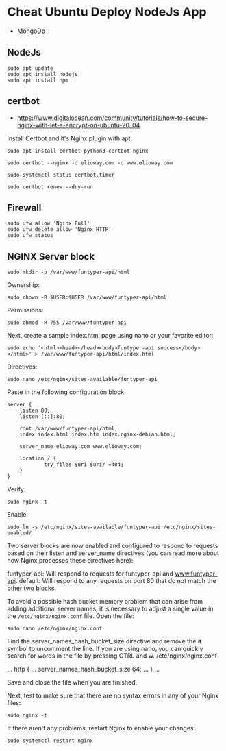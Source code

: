 # Cheat Ubuntu Deploy NodeJs App

- [MongoDb](./cheat-mongo-db.md)

## NodeJs

```
sudo apt update
sudo apt install nodejs
sudo apt install npm
```

## certbot

- <https://www.digitalocean.com/community/tutorials/how-to-secure-nginx-with-let-s-encrypt-on-ubuntu-20-04>

Install Certbot and it's Nginx plugin with apt:

```
sudo apt install certbot python3-certbot-nginx
```

```
sudo certbot --nginx -d elioway.com -d www.elioway.com
```

```
sudo systemctl status certbot.timer
```

```
sudo certbot renew --dry-run
```

## Firewall

```
sudo ufw allow 'Nginx Full'
sudo ufw delete allow 'Nginx HTTP'
sudo ufw status
```

## NGINX Server block

```
sudo mkdir -p /var/www/funtyper-api/html
```

Ownership:

```
sudo chown -R $USER:$USER /var/www/funtyper-api/html
```

Permissions:

```
sudo chmod -R 755 /var/www/funtyper-api
```

Next, create a sample index.html page using nano or your favorite editor:

```
sudo echo '<html><head></head><body>funtyper-api success</body></html>' > /var/www/funtyper-api/html/index.html
```

Directives:

```
sudo nano /etc/nginx/sites-available/funtyper-api
```

Paste in the following configuration block

```
server {
    listen 80;
    listen [::]:80;

    root /var/www/funtyper-api/html;
    index index.html index.htm index.nginx-debian.html;

    server_name elioway.com www.elioway.com;

    location / {
            try_files $uri $uri/ =404;
    }
}
```

Verify:

```
sudo nginx -t
```

Enable:

```
sudo ln -s /etc/nginx/sites-available/funtyper-api /etc/nginx/sites-enabled/
```

Two server blocks are now enabled and configured to respond to requests based on their listen and server_name directives (you can read more about how Nginx processes these directives here):

funtyper-api: Will respond to requests for funtyper-api and www.funtyper-api. default: Will respond to any requests on port 80 that do not match the other two blocks.

To avoid a possible hash bucket memory problem that can arise from adding additional server names, it is necessary to adjust a single value in the `/etc/nginx/nginx.conf` file. Open the file:

```
sudo nano /etc/nginx/nginx.conf
```

Find the server_names_hash_bucket_size directive and remove the # symbol to uncomment the line. If you are using nano, you can quickly search for words in the file by pressing CTRL and w. /etc/nginx/nginx.conf

... http { ... server_names_hash_bucket_size 64; ... } ...

Save and close the file when you are finished.

Next, test to make sure that there are no syntax errors in any of your Nginx files:

```
sudo nginx -t
```

If there aren't any problems, restart Nginx to enable your changes:

```
sudo systemctl restart nginx
```
